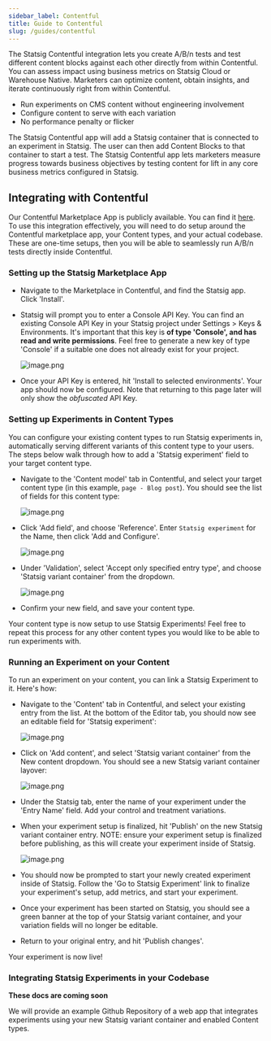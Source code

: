 ```yaml
---
sidebar_label: Contentful
title: Guide to Contentful
slug: /guides/contentful
---
```


The Statsig Contentful integration lets you create A/B/n tests and test different content blocks against each other directly from within Contentful. You can assess impact using business metrics on Statsig Cloud or Warehouse Native. Marketers can optimize content, obtain insights, and iterate continuously right from within Contentful.

- Run experiments on CMS content without engineering involvement
- Configure content to serve with each variation
- No performance penalty or flicker

The Statsig Contentful app will add a Statsig container that is connected to an experiment in Statsig. The user can then add Content Blocks to that container to start a test. The Statsig Contentful app lets marketers measure progress towards business objectives by testing content for lift in any core business metrics configured in Statsig.

## Integrating with Contentful

Our Contentful Marketplace App is publicly available. You can find it [here](https://www.contentful.com/marketplace/statsig). To use this integration effectively, you will need to do setup around the Contentful marketplace app, your Content types, and your actual codebase. These are one-time setups, then you will be able to seamlessly run A/B/n tests directly inside Contentful.

### Setting up the Statsig Marketplace App

- Navigate to the Marketplace in Contentful, and find the Statsig app. Click 'Install'.

- Statsig will prompt you to enter a Console API Key. You can find an existing Console API Key in your Statsig project under Settings > Keys & Environments. It's important that this key is **of type 'Console', and has read and write permissions**. Feel free to generate a new key of type 'Console' if a suitable one does not already exist for your project.

  ![image.png](https://graphite-user-uploaded-assets-prod.s3.amazonaws.com/qQgXOng6fMO38nDCoRsE/80a564ad-22db-45aa-8caa-246512aad0ee.png)

- Once your API Key is entered, hit 'Install to selected environments'. Your app should now be configured. Note that returning to this page later will only show the _obfuscated_ API Key.

### Setting up Experiments in Content Types

You can configure your existing content types to run Statsig experiments in, automatically serving different variants of this content type to your users. The steps below walk through how to add a 'Statsig experiment' field to your target content type.

- Navigate to the 'Content model' tab in Contentful, and select your target content type (in this example, `page - Blog post`). You should see the list of fields for this content type:

  ![image.png](https://graphite-user-uploaded-assets-prod.s3.amazonaws.com/qQgXOng6fMO38nDCoRsE/39c0ba10-1ba3-49a3-a106-bad366ba8e6a.png)

- Click 'Add field', and choose 'Reference'. Enter `Statsig experiment` for the Name, then click 'Add and Configure'.

  ![image.png](https://graphite-user-uploaded-assets-prod.s3.amazonaws.com/qQgXOng6fMO38nDCoRsE/c077a3e3-797c-4600-9565-d8202f86db93.png)

- Under 'Validation', select 'Accept only specified entry type', and choose 'Statsig variant container' from the dropdown.

  ![image.png](https://graphite-user-uploaded-assets-prod.s3.amazonaws.com/qQgXOng6fMO38nDCoRsE/b537b900-92ee-4e8a-ab47-75f4f4b9af46.png)

- Confirm your new field, and save your content type.

Your content type is now setup to use Statsig Experiments! Feel free to repeat this process for any other content types you would like to be able to run experiments with.

### Running an Experiment on your Content

To run an experiment on your content, you can link a Statsig Experiment to it. Here's how:

- Navigate to the 'Content' tab in Contentful, and select your existing entry from the list. At the bottom of the Editor tab, you should now see an editable field for 'Statsig experiment':

  ![image.png](https://graphite-user-uploaded-assets-prod.s3.amazonaws.com/qQgXOng6fMO38nDCoRsE/63042ccf-382b-4e04-b23d-8c6bd8eb9cf1.png)

- Click on 'Add content', and select 'Statsig variant container' from the New content dropdown. You should see a new Statsig variant container layover:

  ![image.png](https://graphite-user-uploaded-assets-prod.s3.amazonaws.com/qQgXOng6fMO38nDCoRsE/77688f35-b775-4c84-885d-67ee111d67e4.png)

- Under the Statsig tab, enter the name of your experiment under the 'Entry Name' field. Add your control and treatment variations.

- When your experiment setup is finalized, hit 'Publish' on the new Statsig variant container entry. NOTE: ensure your experiment setup is finalized before publishing, as this will create your experiment inside of Statsig.

  ![image.png](https://graphite-user-uploaded-assets-prod.s3.amazonaws.com/qQgXOng6fMO38nDCoRsE/872643fb-9782-4728-96ca-362375323cfa.png)

- You should now be prompted to start your newly created experiment inside of Statsig. Follow the 'Go to Statsig Experiment' link to finalize your experiment's setup, add metrics, and start your experiment.

- Once your experiment has been started on Statsig, you should see a green banner at the top of your Statsig variant container, and your variation fields will no longer be editable.

- Return to your original entry, and hit 'Publish changes'.

Your experiment is now live!

### Integrating Statsig Experiments in your Codebase

**These docs are coming soon**

We will provide an example Github Repository of a web app that integrates experiments using your new Statsig variant container and enabled Content types.
